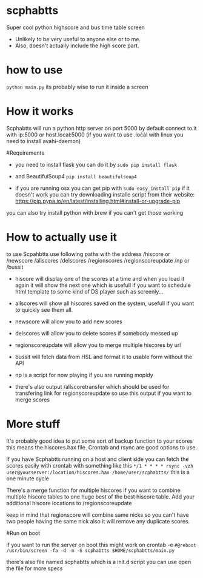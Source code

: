 scphabtts
=========

Super cool python highscore and bus time table screen

* Unlikely to be very useful to anyone else or to me. 
* Also, doesn't actually include the high score part.

# how to use 
```python main.py```
its probably wise to run it inside a screen

# How it works
Scphabtts will run a python http server on port 5000 by default
connect to it with ip:5000 or host.local:5000
(if you want to use .local with linux you need to install avahi-daemon)

#Requirements
* you need to install flask
you can do it by ```sudo pip install flask```

* and BeautifulSoup4
```pip install beautifulsoup4```

* if you are running osx you can get pip with
```sudo easy_install pip```
if it doesn't work you can try downloading installe script from
their website: https://pip.pypa.io/en/latest/installing.html#install-or-upgrade-pip

you can also try install python with brew if you can't get those working

# How to actually use it
to use Scpahbtts use following paths with the address 
/hiscore or /newscore /allscores /delscores /regionscores /regionscoreupdate /np or /bussit

* hiscore will display one of the scores at a time and when you load it again
it will show the next one which is usefull if you want to schedule html
template to some kind of DS player such as screenly...

* allscores will show all hiscores saved on the system, usefull if you want to quickly see them all.

* newscore will allow you to add new scores

* delscores will allow you to delete scores if somebody messed up

* regionscoreupdate will allow you to merge multiple hiscores by url

* bussit will fetch data from HSL and format it to usable form without the API

* np is a script for now playing if you are running mopidy

* there's also output /allscoretransfer
which should be used for transfering link for regionscoreupdate
so use this output if you want to merge scores

# More stuff
It's probably good idea to put some sort of backup function to your scores
this means the hiscores.hax file. Crontab and rsync are good options to use.

If you have Scphabtts running on a host and client side you can fetch the scores easily with crontab
with something like this ```*/1 * * * * rsync -vzh user@yourserver:/location/hiscores.hax /home/user/scphabtts/```
this is a one minute cycle

There's a merge function for multiple hiscores if you want to combine multiple hiscore tables to one huge
best of the best hiscore table. Add your additional hiscore locations to /regionscoreupdate

keep in mind that regionscore will combine same nicks so you can't have two people having the same nick
also it will remove any duplicate scores.

#Run on boot

if you want to run the server on boot this might work on crontab -e
```#@reboot /usr/bin/screen -fa -d -m -S scphabtts $HOME/scphabtts/main.py```

there's also file named scphabtts which is a init.d script you can use
open the file for more specs
